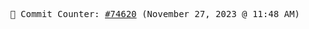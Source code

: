 <p align="center">
    <samp>
        📮 Commit Counter: <a href="https://github.com/Javascript-void0/Javascript-void0/commits/main">#74620</a> (November 27, 2023 @ 11:48 AM)
    </samp>
</p>